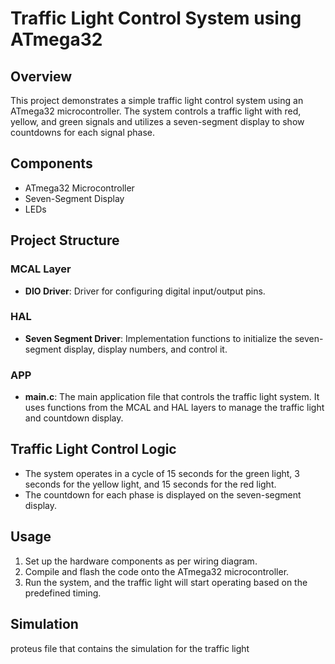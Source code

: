 # Traffic Light Control System using ATmega32

## Overview
This project demonstrates a simple traffic light control system using an ATmega32 microcontroller. The system controls a traffic light with red, yellow, and green signals and utilizes a seven-segment display to show countdowns for each signal phase.

## Components
- ATmega32 Microcontroller
- Seven-Segment Display
- LEDs

## Project Structure

### MCAL Layer
- **DIO Driver**: Driver for configuring digital input/output pins.

### HAL 
- **Seven Segment Driver**: Implementation functions to initialize the seven-segment display, display numbers, and control it.

### APP 
- **main.c**: The main application file that controls the traffic light system. It uses functions from the MCAL and HAL layers to manage the traffic light and countdown display.

## Traffic Light Control Logic
- The system operates in a cycle of 15 seconds for the green light, 3 seconds for the yellow light, and 15 seconds for the red light.
- The countdown for each phase is displayed on the seven-segment display.

## Usage
1. Set up the hardware components as per wiring diagram.
2. Compile and flash the code onto the ATmega32 microcontroller.
3. Run the system, and the traffic light will start operating based on the predefined timing.

## Simulation 
proteus file that contains the simulation for the traffic light

